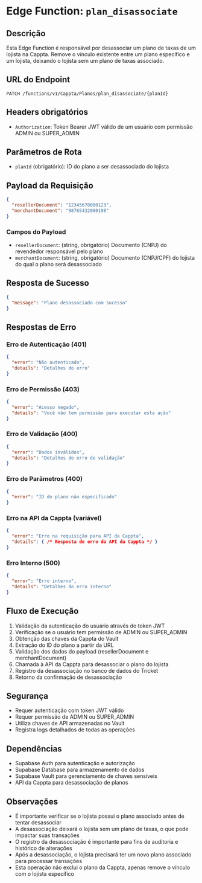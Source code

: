 # Edge Function: `plan_disassociate`

## Descrição

Esta Edge Function é responsável por desassociar um plano de taxas de um lojista na Cappta. Remove o vínculo existente entre um plano específico e um lojista, deixando o lojista sem um plano de taxas associado.

## URL do Endpoint
```
PATCH /functions/v1/Cappta/Planos/plan_disassociate/{planId}
```

## Headers obrigatórios
- `Authorization`: Token Bearer JWT válido de um usuário com permissão ADMIN ou SUPER_ADMIN

## Parâmetros de Rota
- `planId` (obrigatório): ID do plano a ser desassociado do lojista

## Payload da Requisição
```json
{
  "resellerDocument": "12345678000123",
  "merchantDocument": "98765432000198"
}
```

### Campos do Payload
- `resellerDocument`: (string, obrigatório) Documento (CNPJ) do revendedor responsável pelo plano
- `merchantDocument`: (string, obrigatório) Documento (CNPJ/CPF) do lojista do qual o plano será desassociado

## Resposta de Sucesso
```json
{
  "message": "Plano desassociado com sucesso"
}
```

## Respostas de Erro

### Erro de Autenticação (401)
```json
{
  "error": "Não autenticado",
  "details": "Detalhes do erro"
}
```

### Erro de Permissão (403)
```json
{
  "error": "Acesso negado",
  "details": "Você não tem permissão para executar esta ação"
}
```

### Erro de Validação (400)
```json
{
  "error": "Dados inválidos",
  "details": "Detalhes do erro de validação"
}
```

### Erro de Parâmetros (400)
```json
{
  "error": "ID do plano não especificado"
}
```

### Erro na API da Cappta (variável)
```json
{
  "error": "Erro na requisição para API da Cappta",
  "details": { /* Resposta de erro da API da Cappta */ }
}
```

### Erro Interno (500)
```json
{
  "error": "Erro interno",
  "details": "Detalhes do erro interno"
}
```

## Fluxo de Execução
1. Validação da autenticação do usuário através do token JWT
2. Verificação se o usuário tem permissão de ADMIN ou SUPER_ADMIN
3. Obtenção das chaves da Cappta do Vault
4. Extração do ID do plano a partir da URL
5. Validação dos dados do payload (resellerDocument e merchantDocument)
6. Chamada à API da Cappta para desassociar o plano do lojista
7. Registro da desassociação no banco de dados do Tricket
8. Retorno da confirmação de desassociação

## Segurança
- Requer autenticação com token JWT válido
- Requer permissão de ADMIN ou SUPER_ADMIN
- Utiliza chaves de API armazenadas no Vault
- Registra logs detalhados de todas as operações

## Dependências
- Supabase Auth para autenticação e autorização
- Supabase Database para armazenamento de dados
- Supabase Vault para gerenciamento de chaves sensíveis
- API da Cappta para desassociação de planos

## Observações
- É importante verificar se o lojista possui o plano associado antes de tentar desassociar
- A desassociação deixará o lojista sem um plano de taxas, o que pode impactar suas transações
- O registro da desassociação é importante para fins de auditoria e histórico de alterações
- Após a desassociação, o lojista precisará ter um novo plano associado para processar transações
- Esta operação não exclui o plano da Cappta, apenas remove o vínculo com o lojista específico
